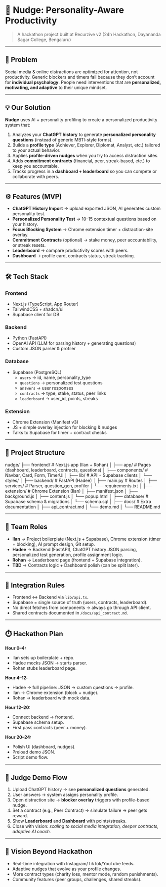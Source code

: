 # 🚀 Nudge: Personality-Aware Productivity

> A hackathon project built at Recurzive v2 (24h Hackathon, Dayananda Sagar College, Bengaluru)

---

## 🌟 Problem
Social media & online distractions are optimized for attention, not productivity. Generic blockers and timers fail because they don’t account for **individual psychology**. People need interventions that are **personalized, motivating, and adaptive** to their unique mindset.

---

## 💡 Our Solution
**Nudge** uses AI + personality profiling to create a personalized productivity system that:
1. Analyzes your **ChatGPT history** to generate **personalized personality questions** (instead of generic MBTI-style forms).  
2. Builds a **profile type** (Achiever, Explorer, Diplomat, Analyst, etc.) tailored to your actual behavior.  
3. Applies **profile-driven nudges** when you try to access distraction sites.  
4. Adds **commitment contracts** (financial, peer, streak-based, etc.) to keep you accountable.  
5. Tracks progress in a **dashboard + leaderboard** so you can compete or collaborate with peers.  

---

## ⚙️ Features (MVP)
- **ChatGPT History Import** → upload exported JSON, AI generates custom personality test.  
- **Personalized Personality Test** → 10–15 contextual questions based on your history.  
- **Focus Blocking System** → Chrome extension timer + distraction-site overlay.  
- **Commitment Contracts** (optional) → stake money, peer accountability, or streak resets.  
- **Leaderboard** → compare productivity scores with peers.  
- **Dashboard** → profile card, contracts status, streak tracking.  

---

## 🛠️ Tech Stack
### Frontend
- Next.js (TypeScript, App Router)  
- TailwindCSS + shadcn/ui  
- Supabase client for DB  

### Backend
- Python (FastAPI)  
- OpenAI API (LLM for parsing history + generating questions)  
- Custom JSON parser & profiler  

### Database
- Supabase (PostgreSQL)  
  - `users` → id, name, personality_type  
  - `questions` → personalized test questions  
  - `answers` → user responses  
  - `contracts` → type, stake, status, peer links  
  - `leaderboard` → user_id, points, streaks  

### Extension
- Chrome Extension (Manifest v3)  
- JS + simple overlay injection for blocking & nudges  
- Talks to Supabase for timer + contract checks  

---

## 📂 Project Structure
nudge/
├── frontend/ # Next.js app (Ilan + Rohan)
│ ├── app/ # Pages (dashboard, leaderboard, contracts, questions)
│ ├── components/ # Navbar, Card, Form, TimerUI
│ ├── lib/ # API + Supabase clients
│ └── styles/
│
├── backend/ # FastAPI (Hadee)
│ ├── main.py # Routes
│ ├── services/ # Parser, question_gen, profiler
│ └── requirements.txt
│
├── extension/ # Chrome Extension (Ilan)
│ ├── manifest.json
│ ├── background.js
│ ├── content.js
│ └── popup.html
│
├── database/ # Supabase schema & migrations
│ └── schema.sql
│
├── docs/ # Extra documentation
│ ├── api_contract.md
│ └── demo.md
│
└── README.md


---

## 👥 Team Roles
- **Ilan** → Project boilerplate (Next.js + Supabase), Chrome extension (timer + blocking), AI prompt design, Git setup.  
- **Hadee** → Backend (FastAPI), ChatGPT history JSON parsing, personalized test generation, profile assignment logic.  
- **Rohan** → Leaderboard page (frontend + Supabase integration).  
- **TBD** → Contracts logic + Dashboard polish (can be split later).  

---

## 🔗 Integration Rules
- Frontend ↔ Backend via `lib/api.ts`.  
- Supabase = single source of truth (users, contracts, leaderboard).  
- No direct fetches from components → always go through API client.  
- Shared contracts documented in `/docs/api_contract.md`.  

---

## ⏱️ Hackathon Plan
**Hour 0–4:**  
- Ilan sets up boilerplate + repo.  
- Hadee mocks JSON → starts parser.  
- Rohan stubs leaderboard page.  

**Hour 4–12:**  
- Hadee → full pipeline: JSON → custom questions → profile.  
- Ilan → Chrome extension (block + nudge).  
- Rohan → leaderboard with mock data.  

**Hour 12–20:**  
- Connect backend → frontend.  
- Supabase schema setup.  
- First pass contracts (peer + money).  

**Hour 20–24:**  
- Polish UI (dashboard, nudges).  
- Preload demo JSON.  
- Script demo flow.  

---

## 🎤 Judge Demo Flow
1. Upload ChatGPT history → see **personalized questions** generated.  
2. User answers → system assigns personality profile.  
3. Open distraction site → **blocker overlay** triggers with profile-based nudge.  
4. Set a contract (e.g., Peer Contract) → simulate failure → peer gets reward.  
5. Show **Leaderboard** and **Dashboard** with points/streaks.  
6. Close with vision: *scaling to social media integration, deeper contracts, adaptive AI coach.*  

---

## 🚀 Vision Beyond Hackathon
- Real-time integration with Instagram/TikTok/YouTube feeds.  
- Adaptive nudges that evolve as your profile changes.  
- More contract types (charity loss, mentor mode, random punishments).  
- Community features (peer groups, challenges, shared streaks).  
